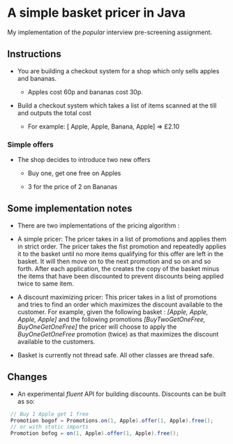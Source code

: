 # A simple basket pricer in Java

My implementation of the *popular* interview pre-screening assignment.

## Instructions

- You are building a checkout system for a shop which only sells apples and bananas.

  - Apples cost 60p and bananas cost 30p.

- Build a checkout system which takes a list of items scanned at the till and outputs the total cost

   - For example: [ Apple, Apple, Banana, Apple] => £2.10


### Simple offers

- The shop decides to introduce two new offers

  - Buy one, get one free on Apples

  - 3 for the price of 2 on Bananas


## Some implementation notes

- There are two implementations of the pricing algorithm :
 
 - A simple pricer: The pricer takes in a list of promotions and applies them in strict order. The pricer takes the fist promotion
   and repeatedly applies it to the basket until no more items qualifying for this offer are left in the basket. It will then move on to the next promotion and so on and so forth. After each application, the creates the copy of the basket minus the items that have been discounted to prevent discounts being applied twice to same item. 
 
 - A discount maximizing pricer: This pricer takes in a list of promotions and tries to find an order which maximizes the discount available to the customer.
For example, given the following basket : *[Apple, Apple, Apple, Apple]* and the following promotions *[BuyTwoGetOneFree, BuyOneGetOneFree]* the pricer will choose to apply the *BuyOneGetOneFree* promotion (twice) as that maximizes the discount available to the customers.
 
- Basket is currently not thread safe. All other classes are thread safe.

## Changes
- An experimental *fluent* API for building discounts. Discounts can be built as so:
```java
 // Buy 1 Apple get 1 free
 Promotion bogof = Promotions.on(1, Apple).offer(1, Apple).free();
 // or with static imports
 Promotion bofog = on(1, Apple).offer(1, Apple).free();
```


